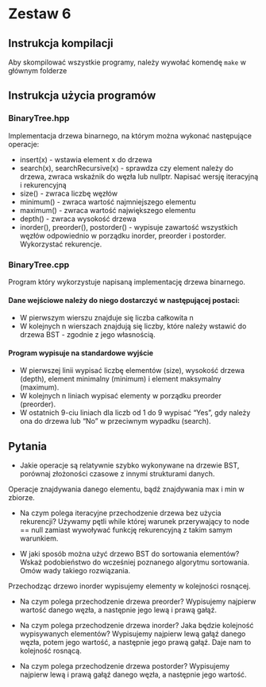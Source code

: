 # Zestaw 6

## Instrukcja kompilacji
Aby skompilować wszystkie programy, należy wywołać komendę `make` w głównym folderze

## Instrukcja użycia programów
### BinaryTree.hpp
Implementacja drzewa binarnego, na którym można wykonać następujące operacje:
- insert(x) - wstawia element x do drzewa
- search(x), searchRecursive(x) - sprawdza czy element należy do drzewa, zwraca wskaźnik do węzła lub nullptr. Napisać wersję iteracyjną i rekurencyjną
- size() - zwraca liczbę węzłów
- minimum() - zwraca wartość najmniejszego elementu
- maximum() - zwraca wartość największego elementu
- depth() - zwraca wysokość drzewa
- inorder(), preorder(), postorder() - wypisuje zawartość wszystkich węzłów odpowiednio w porządku inorder, preorder i postorder. Wykorzystać rekurencje.

### BinaryTree.cpp
Program który wykorzystuje napisaną implementację drzewa binarnego.

#### Dane wejściowe należy do niego dostarczyć w następującej postaci:
- W pierwszym wierszu znajduje się liczba całkowita n
- W kolejnych n wierszach znajdują się liczby, które należy wstawić do drzewa BST - zgodnie z
jego własnością.

#### Program wypisuje na standardowe wyjście
- W pierwszej linii wypisać liczbę elementów (size), wysokość drzewa (depth), element minimalny (minimum) i element maksymalny (maximum).
- W kolejnych n liniach wypisać elementy w porządku preorder (preorder).
- W ostatnich 9-ciu liniach dla liczb od 1 do 9 wypisać “Yes”, gdy należy ona do drzewa lub “No” w przeciwnym wypadku (search).

## Pytania
- Jakie operacje są relatywnie szybko wykonywane na drzewie BST, porównaj złożoności czasowe z innymi strukturami danych.

Operacje znajdywania danego elementu, bądź znajdywania max i min w zbiorze.

- Na czym polega iteracyjne przechodzenie drzewa bez użycia rekurencji?
Używamy pętli while której warunek przerywający to node == null zamiast wywoływać funkcję rekurencyjną z takim samym warunkiem.


- W jaki sposób można użyć drzewo BST do sortowania elementów? Wskaż podobieństwo do wcześniej poznanego algorytmu sortowania. Omów wady takiego rozwiązania.

Przechodząc drzewo inorder wypisujemy elementy w kolejności rosnącej.

- Na czym polega przechodzenie drzewa preorder?
Wypisujemy najpierw wartość danego węzła, a następnie jego lewą i prawą gałąź.

- Na czym polega przechodzenie drzewa inorder? Jaka będzie kolejność wypisywanych elementów?
Wypisujemy najpierw lewą gałąź danego węzła, potem jego wartość, a następnie jego prawą gałąź.
Daje nam to kolejność rosnącą.

- Na czym polega przechodzenie drzewa postorder?
Wypisujemy najpierw lewą i prawą gałąź danego węzła, a następnie jego wartość.